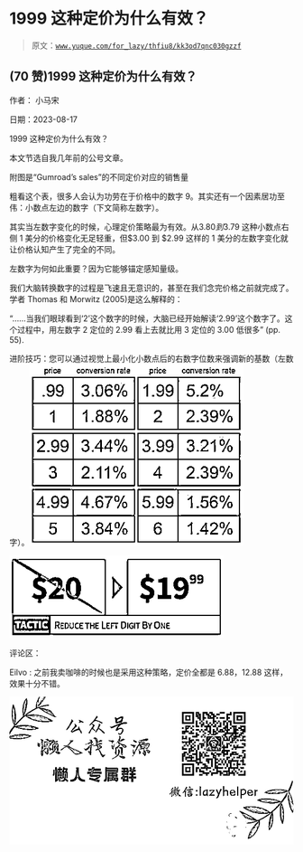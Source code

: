 # 1999 这种定价为什么有效？

> 原文：[`www.yuque.com/for_lazy/thfiu8/kk3od7qnc030gzzf`](https://www.yuque.com/for_lazy/thfiu8/kk3od7qnc030gzzf)



## (70 赞)1999 这种定价为什么有效？ 

作者： 小马宋 

日期：2023-08-17 

1999 这种定价为什么有效？ 

本文节选自我几年前的公号文章。 

附图是“Gumroad’s sales”的不同定价对应的销售量 

粗看这个表，很多人会认为功劳在于价格中的数字 9。其实还有一个因素居功至伟：小数点左边的数字（下文简称左数字）。 

其实当左数字变化的时候，心理定价策略最为有效。从$3.80 到$3.79 这种小数点右侧 1 美分的价格变化无足轻重，但$3.00 到 $2.99 这样的 1 美分的左数字变化就让价格认知产生了完全的不同。 

左数字为何如此重要？因为它能够锚定感知量级。 

我们大脑转换数字的过程是飞速且无意识的，甚至在我们念完价格之前就完成了。学者 Thomas 和 Morwitz (2005)是这么解释的： 

“……当我们眼球看到‘2’这个数字的时候，大脑已经开始解读‘2.99’这个数字了。这个过程中，用左数字 2 定位的 2.99 看上去就比用 3 定位的 3.00 低很多” (pp. 55). 

进阶技巧：您可以通过视觉上最小化小数点后的右数字位数来强调新的基数（左数字）。![](img/a48bd989384f4d17fb30fda9b5f10c13.png)  

![](img/93ab1424c218a3cf4b6d19c722aafbae.png)  

评论区： 

Eilvo : 之前我卖咖啡的时候也是采用这种策略，定价全都是 6.88，12.88 这样，效果十分不错。 

![](img/894d30a529e7c37bcd3392323c99941c.png)  